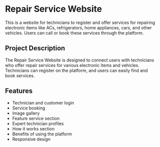 # Repair Service Website

This is a website for technicians to register and offer services for repairing electronic items like ACs, refrigerators, home appliances, cars, and other vehicles. Users can call or book these services through the platform.



## Project Description

The Repair Service Website is designed to connect users with technicians who offer repair services for various electronic items and vehicles. Technicians can register on the platform, and users can easily find and book services.

## Features

- Technician and customer login
- Service booking
- Image gallery
- Feature service section
- Expert technician profiles
- How it works section
- Benefits of using the platform
- Responsive design




